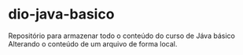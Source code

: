 # dio-java-basico
Repositório para armazenar todo o conteúdo do curso de Jáva básico
Alterando o conteúdo de um arquivo de forma local.